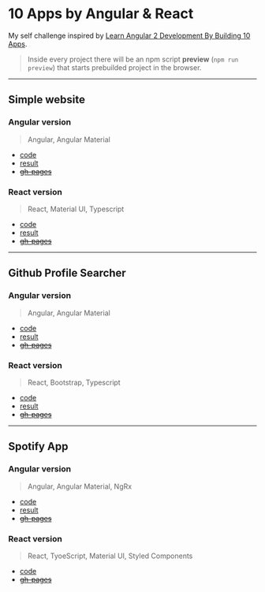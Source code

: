 # 10 Apps by Angular & React

My self challenge inspired by [Learn Angular 2 Development By Building 10 Apps](https://www.udemy.com/learn-angular-2-development-by-building-10-apps/learn/v4/overview).

> Inside every project there will be an npm script __preview__ (`npm run preview`) that starts prebuilded project in the browser.
___

## Simple website

### Angular version

> Angular, Angular Material

- [code](01.simple_website/angular/src)
- [result](01.simple_website/angular/dist/)
- ~~[gh-pages]()~~

### React version

> React, Material UI, Typescript

- [code](01.simple_website/react_website/src)
- [result](01.simple_website/react_website/build)
- ~~[gh-pages]()~~

___

## Github Profile Searcher

### Angular version

> Angular, Angular Material

- [code](02.github_searcher/angular/src)
- [result](02.github_searcher/angular/dist/angular)
- ~~[gh-pages]()~~

### React version

> React, Bootstrap, Typescript

- [code](02.github_searcher/react_guthub/src)
- [result](02.github_searcher/angular/build)
- ~~[gh-pages]()~~

___

## Spotify App

### Angular version

> Angular, Angular Material, NgRx

- [code](03.spotify_app/angular/src)
- [result](03.spotify_app/angular/dist/angular)
- ~~[gh-pages]()~~

### React version

> React, TyoeScript, Material UI, Styled Components

- [code](03.spotify_app/react_spotify/src)
- ~~[gh-pages]()~~